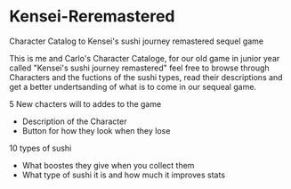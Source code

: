 # Kensei-Reremastered
Character Catalog to Kensei's sushi journey remastered sequel game


This is me and Carlo's Character Cataloge, for our old game in junior year called "Kensei's sushi journey remastered" feel free to browse through Characters and the fuctions of the sushi types, read their descriptions and get a better undertsanding of what is to come in our sequeal game.

5 New chacters will to addes to the game
- Description of the Character
- Button for how they look when they lose

10 types of sushi 
- What boostes they give when you collect them
- What type of sushi it is and how much it improves stats
